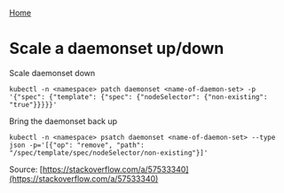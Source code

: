 [Home](../index.md)

# Scale a daemonset up/down

Scale daemonset down
```
kubectl -n <namespace> patch daemonset <name-of-daemon-set> -p '{"spec": {"template": {"spec": {"nodeSelector": {"non-existing": "true"}}}}}'
```

Bring the daemonset back up
```
kubectl -n <namespace> psatch daemonset <name-of-daemon-set> --type json -p='[{"op": "remove", "path": "/spec/template/spec/nodeSelector/non-existing"}]'
```

Source: [https://stackoverflow.com/a/57533340](https://stackoverflow.com/a/57533340)
